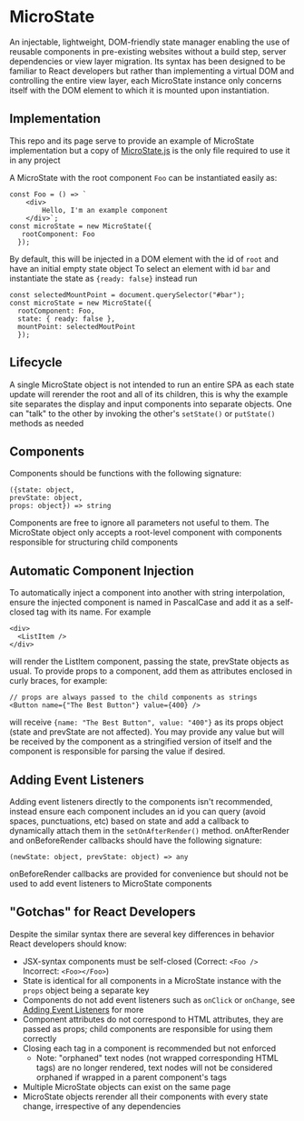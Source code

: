 # MicroState

An injectable, lightweight, DOM-friendly state manager enabling the use of reusable components in pre-existing websites without a build step, server dependencies or view layer migration. Its syntax has been designed to be familiar to React developers but rather than implementing a virtual DOM and controlling the entire view layer, each MicroState instance only concerns itself with the DOM element to which it is mounted upon instantiation.

## Implementation

This repo and its page serve to provide an example of MicroState implementation but a copy of [MicroState.js](https://github.com/iatenine/MicroState/blob/main/assets/js/MicroState.js) is the only file required to use it in any project

A MicroState with the root component `Foo` can be instantiated easily as:

```
const Foo = () => `
    <div>
        Hello, I'm an example component
    </div>`;
const microState = new MicroState({
   rootComponent: Foo
  });
```

By default, this will be injected in a DOM element with the id of `root` and have an initial empty state object
To select an element with id `bar` and instantiate the state as `{ready: false}` instead run

```
const selectedMountPoint = document.querySelector("#bar");
const microState = new MicroState({
  rootComponent: Foo,
  state: { ready: false },
  mountPoint: selectedMoutPoint
  });
```

## Lifecycle

A single MicroState object is not intended to run an entire SPA as each state update will rerender the root and all of its children, this is why the example site separates the display and input components into separate objects. One can "talk" to the other by invoking the other's `setState()` or `putState()` methods as needed

## Components

Components should be functions with the following signature:

```
({state: object,
prevState: object,
props: object}) => string
```

Components are free to ignore all parameters not useful to them. The MicroState object only accepts a root-level component with components responsible for structuring child components

## Automatic Component Injection

To automatically inject a component into another with string interpolation, ensure the injected component is named in PascalCase and add it as a self-closed tag with its name. For example

```
<div>
  <ListItem />
</div>
```

will render the ListItem component, passing the state, prevState objects as usual. To provide props to a component, add them as attributes enclosed in curly braces, for example:

```
// props are always passed to the child components as strings
<Button name={"The Best Button"} value={400} />
```

will receive `{name: "The Best Button", value: "400"}` as its props object (state and prevState are not affected). You may provide any value but will be received by the component as a stringified version of itself and the component is responsible for parsing the value if desired.

## Adding Event Listeners

Adding event listeners directly to the components isn't recommended, instead ensure each component includes an id you can query (avoid spaces, punctuations, etc) based on state and add a callback to dynamically attach them in the `setOnAfterRender()` method. onAfterRender and onBeforeRender callbacks should have the following signature:

```
(newState: object, prevState: object) => any
```

onBeforeRender callbacks are provided for convenience but should not be used to add event listeners to MicroState components

## "Gotchas" for React Developers

Despite the similar syntax there are several key differences in behavior React developers should know:

- JSX-syntax components must be self-closed (Correct: `<Foo />` Incorrect: `<Foo></Foo>`)
- State is identical for all components in a MicroState instance with the `props` object being a separate key
- Components do not add event listeners such as `onClick` or `onChange`, see [Adding Event Listeners](#adding-event-listeners) for more
- Component attributes do not correspond to HTML attributes, they are passed as props; child components are responsible for using them correctly
- Closing each tag in a component is recommended but not enforced
  - Note: "orphaned" text nodes (not wrapped corresponding HTML tags) are no longer rendered, text nodes will not be considered orphaned if wrapped in a parent component's tags
- Multiple MicroState objects can exist on the same page
- MicroState objects rerender all their components with every state change, irrespective of any dependencies
